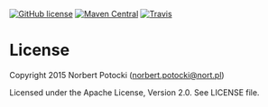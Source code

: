 [![GitHub license](https://img.shields.io/github/license/nort/config.svg)](https://github.com/nort/config/blob/master/LICENSE)
[![Maven Central](https://img.shields.io/maven-central/v/pl.nort/config.svg)]()
[![Travis](https://img.shields.io/travis/nort/config.svg)](https://travis-ci.org/nort/config)

# License
Copyright 2015 Norbert Potocki (norbert.potocki@nort.pl)

Licensed under the Apache License, Version 2.0. See LICENSE file.
